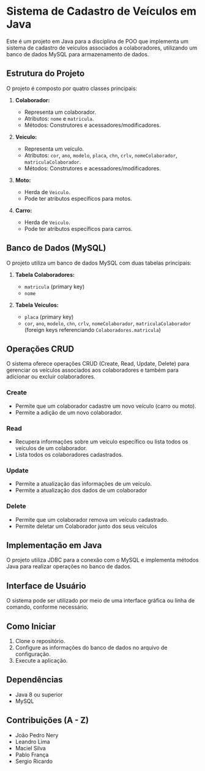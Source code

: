 # Sistema de Cadastro de Veículos em Java

Este é um projeto em Java para a disciplina de POO que implementa um sistema de cadastro de veículos associados a colaboradores, utilizando um banco de dados MySQL para armazenamento de dados.

## Estrutura do Projeto

O projeto é composto por quatro classes principais:

1. **Colaborador:**
   - Representa um colaborador.
   - Atributos: `nome` e `matricula`.
   - Métodos: Construtores e acessadores/modificadores.

2. **Veiculo:**
   - Representa um veículo.
   - Atributos: `cor`, `ano`, `modelo`, `placa`, `chn`, `crlv`, `nomeColaborador`, `matriculaColaborador`.
   - Métodos: Construtores e acessadores/modificadores.

3. **Moto:**
   - Herda de `Veiculo`.
   - Pode ter atributos específicos para motos.

4. **Carro:**
   - Herda de `Veiculo`.
   - Pode ter atributos específicos para carros.

## Banco de Dados (MySQL)

O projeto utiliza um banco de dados MySQL com duas tabelas principais:

1. **Tabela Colaboradores:**
   - `matricula` (primary key)
   - `nome`

2. **Tabela Veiculos:**
   - `placa` (primary key)
   - `cor`, `ano`, `modelo`, `chn`, `crlv`, `nomeColaborador`, `matriculaColaborador` (foreign keys referenciando `Colaboradores.matricula`)

## Operações CRUD

O sistema oferece operações CRUD (Create, Read, Update, Delete) para gerenciar os veículos associados aos colaboradores e também para adicionar ou excluir colaboradores.

### Create
   - Permite que um colaborador cadastre um novo veículo (carro ou moto).
   - Permite a adição de um novo colaborador.

### Read
   - Recupera informações sobre um veículo específico ou lista todos os veículos de um colaborador.
   - Lista todos os colaboradores cadastrados.

### Update
   - Permite a atualização das informações de um veículo.
   - Permite a atualização dos dados de um colaborador

### Delete
   - Permite que um colaborador remova um veículo cadastrado.
   - Permite deletar um Colaborador junto dos seus veículos

## Implementação em Java

O projeto utiliza JDBC para a conexão com o MySQL e implementa métodos Java para realizar operações no banco de dados. 

## Interface de Usuário

O sistema pode ser utilizado por meio de uma interface gráfica ou linha de comando, conforme necessário.

## Como Iniciar

1. Clone o repositório.
2. Configure as informações do banco de dados no arquivo de configuração.
3. Execute a aplicação.

## Dependências

- Java 8 ou superior
- MySQL

## Contribuições (A - Z)

- João Pedro Nery
- Leandro Lima
- Maciel Silva
- Pablo França
- Sergio Ricardo



